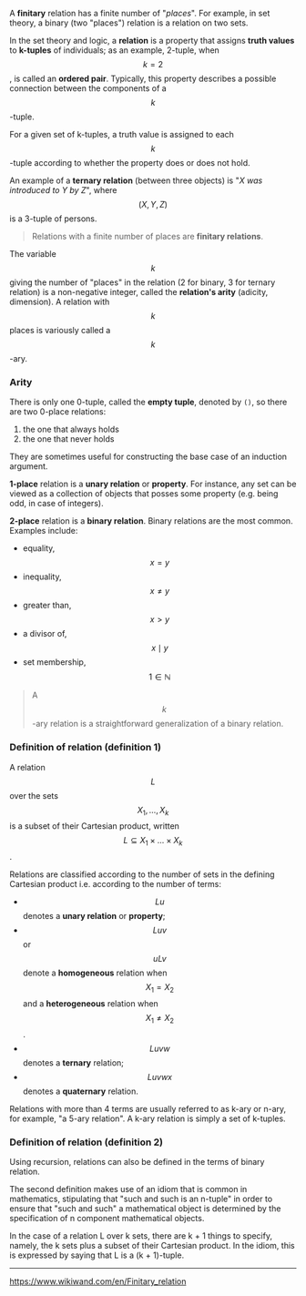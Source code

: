 A **finitary** relation has a finite number of "_places_". For example, in set theory, a binary (two "places") relation is a relation on two sets.

In the set theory and logic, a **relation** is a property that assigns **truth values** to **k-tuples** of individuals; as an example, 2-tuple, when $$k=2$$, is called an **ordered pair**. Typically, this property describes a possible connection between the components of a $$k$$-tuple.

For a given set of k-tuples, a truth value is assigned to each $$k$$-tuple according to whether the property does or does not hold.

An example of a **ternary relation** (between three objects) is "_X was introduced to Y by Z_", where $$(X,Y,Z)$$ is a 3-tuple of persons.

> Relations with a finite number of places are **finitary relations**.

The variable $$k$$ giving the number of "places" in the relation (2 for binary, 3 for ternary relation) is a non-negative integer, called the **relation's arity** (adicity, dimension). A relation with $$k$$ places is variously called a $$k$$-ary.



### Arity

There is only one 0-tuple, called the **empty tuple**, denoted by `()`, so there are two 0-place relations:
1. the one that always holds
2. the one that never holds

They are sometimes useful for constructing the base case of an induction argument.

**1-place** relation is a **unary relation** or **property**. For instance, any set can be viewed as a collection of objects that posses some property (e.g. being odd, in case of integers).

**2-place** relation is a **binary relation**. Binary relations are the most common. Examples include:
- equality, $$x=y$$
- inequality, $$x\not = y$$
- greater than, $$x\gt y$$
- a divisor of, $$x \mid y$$
- set membership, $$1\in \mathbb {N}$$

> A $$k$$-ary relation is a straightforward generalization of a binary relation.


### Definition of relation (definition 1)

A relation $$L$$ over the sets $$X_1, \dots, X_k$$ is a subset of their Cartesian product, written $$L \subseteq X_1 \times \dots \times X_k$$.

Relations are classified according to the number of sets in the defining Cartesian product i.e. according to the number of terms:
- $$Lu$$ denotes a **unary relation** or **property**;
- $$Luv$$ or $$uLv$$ denote a **homogeneous** relation when $$X_1 = X_2$$ and a **heterogeneous** relation when $$X_1 \not = X_2$$.
- $$Luvw$$ denotes a **ternary** relation;
- $$Luvwx$$ denotes a **quaternary** relation.

Relations with more than 4 terms are usually referred to as k-ary or n-ary, for example, "a 5-ary relation". A k-ary relation is simply a set of k-tuples.


### Definition of relation (definition 2)

Using recursion, relations can also be defined in the terms of binary relation.

The second definition makes use of an idiom that is common in mathematics, stipulating that "such and such is an n-tuple" in order to ensure that "such and such" a mathematical object is determined by the specification of n component mathematical objects.

In the case of a relation L over k sets, there are k + 1 things to specify, namely, the k sets plus a subset of their Cartesian product. In the idiom, this is expressed by saying that L is a (k + 1)-tuple.









---

https://www.wikiwand.com/en/Finitary_relation
